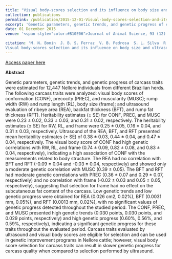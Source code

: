 ```yaml
---
title: "Visual body-scores selection and its influence on body size and ultrasound carcass traits in Nellore cattle"
collection: publications
permalink: /publication/2015-12-01-Visual-body-scores-selection-and-its-influence-on-body-size-and-ultrasound-carcass-traits-in-Nellore-cattle
excerpt: 'Genetic parameters, genetic trends, and genetic progress of carcass traits were estimated for 12,447 Nellore individuals from different Brazilian herds. Carcass traits evaluated by ultrasound and visual body scores are eligible for selection and can be used in genetic improvement programs in Nellore cattle'
date: 01 December 2015
venue: '<span style="color:#B10E06">Journal of Animal Science, 93 (12):5597–5606</span>'

citation: 'M. N. Bonin  J. B. S. Ferraz  V. B. Pedrosa  S. L. Silva  R. C. Gomes  D. C. Cucco M. H. A. Santana  J. H. A. Campos  V. N. Barbosa  F. S. F. Castro  <b>F. J. Novais</b>  E. C. M. Oliveira (2015).
Visual body-scores selection and its influence on body size and ultrasound carcass traits in Nellore cattle. Journal of Animal Science, Volume 93, Issue 12, December 2015, Pages 5597–5606.'
---
```


[Access paper here](https://doi.org/10.2527/jas.2015-9280)

<b>Abstract</b>

Genetic parameters, genetic trends, and genetic progress of carcass traits were estimated for 12,447 Nellore individuals from different Brazilian herds. The following carcass traits were analyzed: visual body scores of conformation (CONF), precocity (PREC), and muscularity (MUSC); rump width (RW) and rump length (RL), body size (frame); and ultrasound evaluation of ribeye area (REA), backfat thickness (BFT), and rump fat thickness (RFT). Heritability estimates (± SE) for CONF, PREC, and MUSC were 0.23 ± 0.02, 0.33 ± 0.03, and 0.31 ± 0.02, respectively. The heritability estimates (± SE) for RW, RL, and frame were 0.25 ± 0.05, 0.16 ± 0.04, and 0.31 ± 0.03, respectively. Ultrasound of the REA, BFT, and RFT presented mean heritability estimates (± SE) of 0.38 ± 0.03, 0.44 ± 0.04, and 0.47 ± 0.04, respectively. The visual body score of CONF had high genetic correlations with RW, RL, and frame (0.74 ± 0.09, 0.82 ± 0.08, and 0.83 ± 0.04, respectively), indicating a high association of CONF with the measurements related to body structure. The REA had no correlation with BFT and RFT (-0.09 ± 0.04 and -0.03 ± 0.04, respectively) and showed only a moderate genetic correlation with MUSC (0.39 ± 0.05). The BFT and RFT had moderate genetic correlations with PREC (0.36 ± 0.07 and 0.29 ± 0.07, respectively) and no correlation with frame (-0.02 ± 0.03 and 0.05 ± 0.05, respectively), suggesting that selection for frame had no effect on the subcutaneous fat content of the carcass. Low genetic trends and low genetic progress were obtained for REA (0.026 cm2, 0.02%), BFT (0.0031 mm, 0.05%), and RFT (0.0013 mm, 0.02%), with no significant values of genetic progress detected throughout the studied period. The CONF, PREC, and MUSC presented high genetic trends (0.030 points, 0.030 points, and 0.029 points, respectively) and high genetic progress (0.60%, 0.56%, and 0.59%, respectively), indicating a significant genetic progress for these traits throughout the evaluated period. Carcass traits evaluated by ultrasound and visual body scores are eligible for selection and can be used in genetic improvement programs in Nellore cattle; however, visual body score selection for carcass traits can result in slower genetic progress for carcass quality when compared to selection performed by ultrasound.
